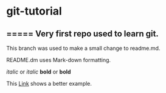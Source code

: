 # git-tutorial
=====
Very first repo used to learn git.
-----
This branch was used to make a small change to readme.md.

README.dm uses Mark-down formatting.

*italic* or _italic_
**bold** or __bold__

This [Link](https://coderwall.com/p/hcqhja/coderwall-markdown-cheat-sheet) shows a better example.
